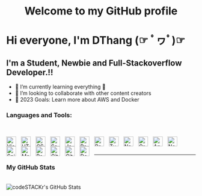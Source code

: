 <h1 align="center">Welcome to my GitHub profile </h1>

# Hi everyone, I'm DThang (☞ ﾟヮﾟ)☞

## I'm a Student, Newbie and Full-Stackoverflow Developer.!!

- 🧐 I’m currently learning everything 🤣
- 👯 I’m looking to collaborate with other content creators
- 🥅 2023 Goals: Learn more about AWS and Docker

### Languages and Tools:

<br />

[<img align="left" alt="Visual Studio Code" width="26px" src="https://cdn.jsdelivr.net/gh/devicons/devicon/icons/vscode/vscode-original.svg" style="padding-right:10px;" />][vscode]
[<img align="left" alt="HTML5" width="26px" src="https://cdn.jsdelivr.net/gh/devicons/devicon/icons/html5/html5-original.svg" style="padding-right:10px;" />][html]
[<img align="left" alt="CSS3" width="26px" src="https://cdn.jsdelivr.net/gh/devicons/devicon/icons/css3/css3-original.svg" style="padding-right:10px;" />][cssplaylist]
[<img align="left" alt="Sass" width="26px" src="https://cdn.jsdelivr.net/gh/devicons/devicon/icons/sass/sass-original.svg" style="padding-right:10px;" />][sass]
[<img align="left" alt="JavaScript" width="26px" src="https://cdn.jsdelivr.net/gh/devicons/devicon/icons/javascript/javascript-original.svg" style="padding-right:10px;" />][jsplaylist]
[<img align="left" alt="React" width="26px" src="https://cdn.jsdelivr.net/gh/devicons/devicon/icons/react/react-original.svg" style="padding-right:10px;" />][reactplaylist]
[<img align="left" alt="Redux" width="26px" src="https://everyday.codes/wp-content/uploads/2020/01/0-U2DmhXYumRyXH6X1.png" style="padding-right:10px;" />][redux]
[<img align="left" alt="TypeScript" width="26px" src="https://cdn-icons-png.flaticon.com/512/5968/5968381.png" style="padding-right:10px;" />][tsplaylist]
[<img align="left" alt="NextJS" width="26px" src="https://camo.githubusercontent.com/c457309037aabdce151cc0e197d6db98234a31636ef41f2cc1c339832fe20de3/68747470733a2f2f63646e2e61757468302e636f6d2f626c6f672f6c6f676f732f6e6578746a732d6c6f676f2e706e67" style="padding-right:10px;" />][next]
[<img align="left" alt="GraphQL" width="26px" src="https://cdn.jsdelivr.net/gh/devicons/devicon/icons/graphql/graphql-plain.svg" style="padding-right:10px;" />][grql]
[<img align="left" alt="Angular" width="26px" src="https://seeklogo.com/images/A/angular-icon-logo-9946B9795D-seeklogo.com.png" style="padding-right:10px;" />][angular]
[<img align="left" alt="Node.js" width="26px" src="https://cdn.jsdelivr.net/gh/devicons/devicon/icons/nodejs/nodejs-original.svg" style="padding-right:10px;" />][nodejsplaylist]
[<img align="left" alt="SpingBoot" width="26px" src="https://i0.wp.com/totheinnovation.com/wp-content/uploads/2022/02/spring.png?resize=250%2C250&ssl=1" style="padding-right:10px;" />][spring]
[<img align="left" alt="MongoDB" width="26px" src="https://cdn.jsdelivr.net/gh/devicons/devicon/icons/mongodb/mongodb-original.svg" style="padding-right:10px;" />][mgdb]
[<img align="left" alt="PostgreSQL" width="26px" src="https://cdn-icons-png.flaticon.com/512/5968/5968342.png" style="padding-right:10px;" />][pg]
[<img align="left" alt="Git" width="26px" src="https://cdn.jsdelivr.net/gh/devicons/devicon/icons/git/git-original.svg" style="padding-right:10px;" />][git]
[<img align="left" alt="GitHub" width="26px" src="https://user-images.githubusercontent.com/3369400/139447912-e0f43f33-6d9f-45f8-be46-2df5bbc91289.png" style="padding-right:10px;" />][git]
[<img align="left" alt="Docker" width="26px" src="https://www.docker.com/wp-content/uploads/2022/03/Moby-logo.png" style="padding-right:10px;" />][docker]

<br />
<br />

---

### My GitHub Stats

<br />
  <img align="left" alt="codeSTACKr's GitHub Stats" src="https://github-readme-stats.vercel.app/api?username=Azar-dt&theme=tokyonight&show_icons=true&hide_border=false&title_color=ff652f&icon_color=FFE400&bg_color=09131B&text_color=ffffff&border_color=0c1a25" style="padding-right:100px;" />

<!-- <p><img align="left" width="230px" alt="codeSTACKr's GitHub Stats" src="https://i.pinimg.com/originals/27/a7/25/27a725cb4ce7c884e704ca57b4eb7ca4.png" /></p> -->

[vscode]: https://code.visualstudio.com/
[html]: https://www.w3schools.com/html/
[nodejsplaylist]: https://nodejs.org/en/
[jsplaylist]: https://developer.mozilla.org/en-US/docs/Web/JavaScript
[grql]: https://graphql.org/
[sass]: https://sass-lang.com/
[tsplaylist]: https://www.typescriptlang.org/
[cssplaylist]: https://www.w3schools.com/css/
[reactplaylist]: https://reactjs.org/
[redux]: https://redux.js.org/
[next]: https://nextjs.org/
[mgdb]: https://www.mongodb.com/
[pg]: https://www.postgresql.org/
[git]: https://github.com/
[docker]: https://www.docker.com/
[angular]: https://angular.io/
[spring]: https://spring.io/projects/spring-boot
